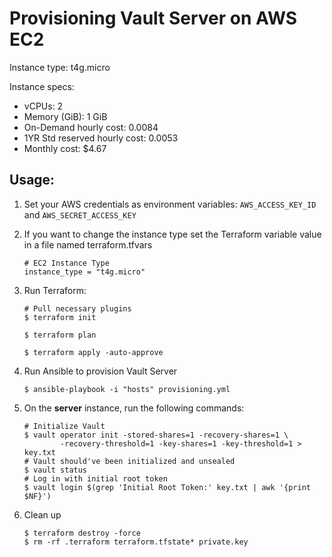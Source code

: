 # Provisioning Vault Server on AWS EC2

Instance type: t4g.micro

Instance specs:
- vCPUs: 2
- Memory (GiB): 1 GiB
- On-Demand hourly cost: 0.0084
- 1YR Std reserved hourly cost: 0.0053
- Monthly cost: $4.67

## Usage:

1. Set your AWS credentials as environment variables: `AWS_ACCESS_KEY_ID` and `AWS_SECRET_ACCESS_KEY`
 
1. If you want to change the instance type set the Terraform variable value in a file named terraform.tfvars

    ```shell
    # EC2 Instance Type
    instance_type = "t4g.micro"
    ```

1. Run Terraform:

    ```shell
    # Pull necessary plugins
    $ terraform init

    $ terraform plan

    $ terraform apply -auto-approve
    ```

1. Run Ansible to provision Vault Server
   
   ```shell
   $ ansible-playbook -i "hosts" provisioning.yml
   ```

1. On the **server** instance, run the following commands:

    ```shell
    # Initialize Vault
    $ vault operator init -stored-shares=1 -recovery-shares=1 \
            -recovery-threshold=1 -key-shares=1 -key-threshold=1 > key.txt
    # Vault should've been initialized and unsealed
    $ vault status
    # Log in with initial root token
    $ vault login $(grep 'Initial Root Token:' key.txt | awk '{print $NF}')
    ```

1. Clean up
    
    ```plaintext
    $ terraform destroy -force
    $ rm -rf .terraform terraform.tfstate* private.key
    ```


